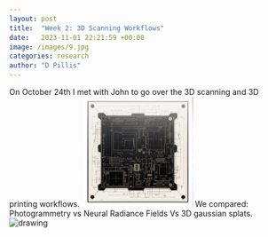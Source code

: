 ```yaml
---
layout: post
title:  "Week 2: 3D Scanning Workflows"
date:   2023-11-01 22:21:59 +00:00
image: /images/9.jpg
categories: research
author: "D Pillis"
---
```


On October 24th I met with John to go over the 3D scanning and 3D printing workflows. <img src="tn/images/5.jpg" alt="drawing" width="200"/> 
We compared: Photogrammetry vs Neural Radiance Fields Vs 3D gaussian splats. <img src="tn/images/artex.jpg" alt="drawing" width="200"/> 


<blockquote>
  <p>
  
  </p>
</blockquote>
